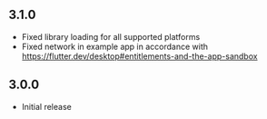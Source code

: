 ## 3.1.0

* Fixed library loading for all supported platforms
* Fixed network in example app in accordance with https://flutter.dev/desktop#entitlements-and-the-app-sandbox




## 3.0.0

* Initial release

